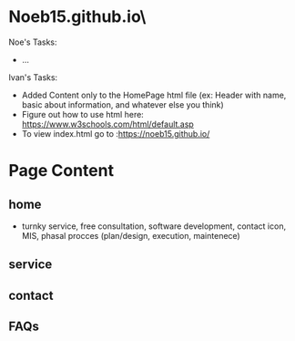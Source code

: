 # Noeb15.github.io\

Noe's Tasks:
- ...

Ivan's Tasks:
- Added Content only to the HomePage html file (ex: Header with name, basic about information, and whatever else you think)
- Figure out how to use html here: https://www.w3schools.com/html/default.asp
- To view index.html go to :https://noeb15.github.io/


# Page Content

## home
- turnky service, free consultation, software development, contact icon, MIS, phasal procces (plan/design, execution, maintenece)

## service

## contact

## FAQs
